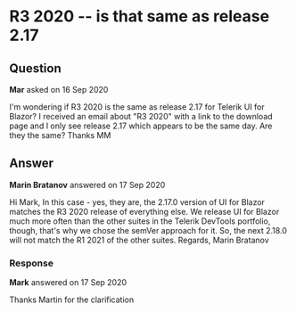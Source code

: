 # R3 2020 -- is that same as release 2.17

## Question

**Mar** asked on 16 Sep 2020

I'm wondering if R3 2020 is the same as release 2.17 for Telerik UI for Blazor? I received an email about "R3 2020" with a link to the download page and I only see release 2.17 which appears to be the same day. Are they the same? Thanks MM

## Answer

**Marin Bratanov** answered on 17 Sep 2020

Hi Mark, In this case - yes, they are, the 2.17.0 version of UI for Blazor matches the R3 2020 release of everything else. We release UI for Blazor much more often than the other suites in the Telerik DevTools portfolio, though, that's why we chose the semVer approach for it. So, the next 2.18.0 will not match the R1 2021 of the other suites. Regards, Marin Bratanov

### Response

**Mark** answered on 17 Sep 2020

Thanks Martin for the clarification
